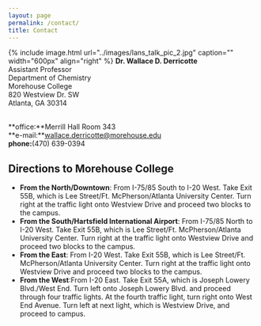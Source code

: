 ```yaml
---
layout: page
permalink: /contact/
title: Contact
---
```

{% include image.html url="../images/lans_talk_pic_2.jpg" caption="" width="600px" align="right" %}
**Dr. Wallace D. Derricotte**  
Assistant Professor  
Department of Chemistry  
Morehouse College  
820 Westview Dr. SW  
Atlanta, GA 30314  
&nbsp;

**office:**Merrill Hall Room 343  
**e-mail:**wallace.derricotte@morehouse.edu  
**phone:**(470) 639-0394

## Directions to Morehouse College
* **From the North/Downtown**: From I-75/85 South to I-20 West. Take Exit 55B, which is Lee Street/Ft. McPherson/Atlanta University Center. Turn right at the traffic light onto Westview Drive and proceed two blocks to the campus.
* **From the South/Hartsfield International Airport**: From I-75/85 North to I-20 West. Take Exit 55B, which is Lee Street/Ft. McPherson/Atlanta University Center. Turn right at the traffic light onto Westview Drive and proceed two blocks to the campus.
* **From the East**: From I-20 West. Take Exit 55B, which is Lee Street/Ft. McPherson/Atlanta University Center. Turn right at the traffic light onto Westview Drive and proceed two blocks to the campus.
* **From the West**:From I-20 East. Take Exit 55A, which is Joseph Lowery Blvd./West End. Turn left onto Joseph Lowery Blvd. and proceed through four traffic lights. At the fourth traffic light, turn right onto West End Avenue. Turn left at next light, which is Westview Drive, and proceed to campus.
